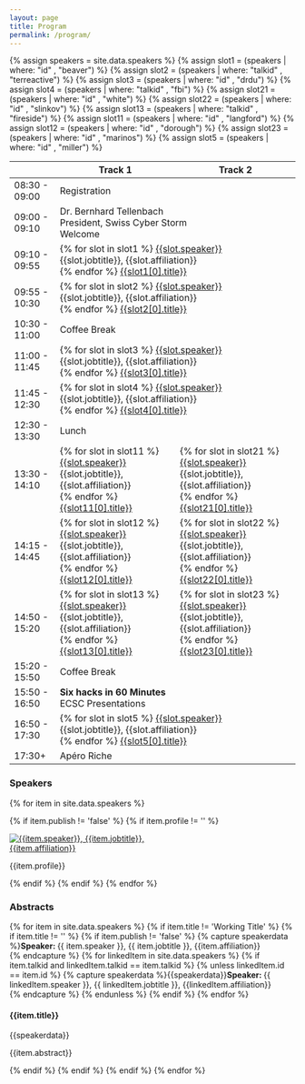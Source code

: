 ```yaml
---
layout: page
title: Program
permalink: /program/
---
```


{% assign speakers = site.data.speakers %}
{% assign slot1 = (speakers | where: "id" , "beaver") %}
{% assign slot2 = (speakers | where: "talkid" , "terreactive") %}
{% assign slot3 = (speakers | where: "id" , "drdu") %}
{% assign slot4 = (speakers | where: "talkid" , "fbi") %}
{% assign slot21 = (speakers | where: "id" , "white") %}
{% assign slot22 = (speakers | where: "id" , "slinkov") %}
{% assign slot13 = (speakers | where: "talkid" , "fireside") %}
{% assign slot11 = (speakers | where: "id" , "langford") %}
{% assign slot12 = (speakers | where: "id" , "dorough") %}
{% assign slot23 = (speakers | where: "id" , "marinos") %}
{% assign slot5 = (speakers | where: "id" , "miller") %}

<!--
<ul>
{% for item in site.data.speakers %}
{% if item.publish != 'false' %}
      <li><a href="#{{item.id}}-profile">{{item.speaker}}</a>, {{item.jobtitle}}, {{item.affiliation}}</li>
{% endif %}
{% endfor %}
</ul>

<h2>Conference Schedule</h2>
-->

<div class="program">
  <div class="row">
    <div id="no-more-tables">
      <table class="col-sm-12 table-condensed cf">
	<col style="width: 16%" />
	<col style="width: 42%" />
	<col style="width: 42%" />
        <thead class="cf">
          <tr>
            <th>  </th>
            <th>Track 1</th>
            <th>Track 2</th>
          </tr>
        </thead>
        <tbody>
          <tr>
            <td class="time-col" data-title="  ">08:30 - 09:00</td>
            <td colspan="2" class="break-col">
		Registration
            </td>
          </tr>
          <tr>
            <td class="time-col" data-title="  ">09:00 - 09:10</td>
            <td data-title="Track 1" colspan="2" class="talk-col-morning-1">
               <speaker>Dr. Bernhard Tellenbach<br>President, Swiss Cyber Storm</speaker><br>
               <talktitle>Welcome</talktitle>
            </td>
          </tr>
          <tr>
            <td class="time-col" data-title="  ">09:10 - 09:55</td>
            <td data-title="Track 1" colspan="2" class="talk-col-morning-2">
 	       {% for slot in slot1 %}
               <a href="#{{slot.id}}-profile"><speaker>{{slot.speaker}}</speaker></a><br><speaker>{{slot.jobtitle}}, {{slot.affiliation}}</speaker><br>
	       {% endfor %}
               <a href="#{{slot1[0].id}}-abstract"><talktitle>{{slot1[0].title}}</talktitle></a>
            </td>
          </tr>
          <tr>
            <td class="time-col" data-title="  ">09:55 - 10:30</td>
            <td data-title="Track 1" colspan="2" class="talk-col-morning-1">
	       {% for slot in slot2 %}
               <a href="#{{slot.id}}-profile"><speaker>{{slot.speaker}}</speaker></a><br><speaker>{{slot.jobtitle}}, {{slot.affiliation}}</speaker><br>
	       {% endfor %}
               <a href="#{{slot2[0].id}}-abstract"><talktitle>{{slot2[0].title}}</talktitle></a>
            </td>
          </tr>
          <tr>
            <td class="time-col" data-title="  ">10:30 - 11:00</td>
            <td colspan="2" class="break-col">
		Coffee Break
            </td>
          </tr>
          <tr>
            <td class="time-col" data-title="  ">11:00 - 11:45</td>
            <td data-title="Track 1" colspan="2"  class="talk-col-morning-1">
	       {% for slot in slot3 %}
               <a href="#{{slot.id}}-profile"><speaker>{{slot.speaker}}</speaker></a><br><speaker>{{slot.jobtitle}}, {{slot.affiliation}}</speaker><br>
	       {% endfor %}
               <a href="#{{slot3[0].id}}-abstract"><talktitle>{{slot3[0].title}}</talktitle></a>
            </td>
          </tr>
          <tr>
            <td class="time-col" data-title="  ">11:45 - 12:30</td>
            <td data-title="Track 1" colspan="2" class="talk-col-morning-2">
	       {% for slot in slot4 %}
               <a href="#{{slot.id}}-profile"><speaker>{{slot.speaker}}</speaker></a><br><speaker>{{slot.jobtitle}}, {{slot.affiliation}}</speaker><br>
	       {% endfor %}
               <a href="#{{slot4[0].id}}-abstract"><talktitle>{{slot4[0].title}}</talktitle></a>
            </td>
          </tr>
          <tr>
            <td class="time-col" data-title="  ">12:30 - 13:30</td>
            <td colspan="2" class="break-col">
		Lunch
            </td>
          </tr>
          <tr>
            <td class="time-col" data-title="  ">13:30 - 14:10</td>
            <td data-title="Track 1" class="track-1-1">
	       {% for slot in slot11 %}
               <a href="#{{slot.id}}-profile"><speaker>{{slot.speaker}}</speaker></a><br><speaker>{{slot.jobtitle}}, {{slot.affiliation}}</speaker><br>
	       {% endfor %}
               <a href="#{{slot11[0].id}}-abstract"><talktitle>{{slot11[0].title}}</talktitle></a>
            </td>
            <td data-title="Track 2" class="track-2-1">
	       {% for slot in slot21 %}
               <a href="#{{slot.id}}-profile"><speaker>{{slot.speaker}}</speaker></a><br><speaker>{{slot.jobtitle}}, {{slot.affiliation}}</speaker><br>
	       {% endfor %}
               <a href="#{{slot21[0].id}}-abstract"><talktitle>{{slot21[0].title}}</talktitle></a>
            </td>
          </tr>
          <tr>
            <td class="time-col" data-title="  ">14:15 - 14:45</td>
            <td data-title="Track 1" class="track-1-2">
	       {% for slot in slot12 %}
               <a href="#{{slot.id}}-profile"><speaker>{{slot.speaker}}</speaker></a><br><speaker>{{slot.jobtitle}}, {{slot.affiliation}}</speaker><br>
	       {% endfor %}
               <a href="#{{slot12[0].id}}-abstract"><talktitle>{{slot12[0].title}}</talktitle></a>
            </td>
            <td data-title="Track 2" class="track-2-2">
	       {% for slot in slot22 %}
               <a href="#{{slot.id}}-profile"><speaker>{{slot.speaker}}</speaker></a><br><speaker>{{slot.jobtitle}}, {{slot.affiliation}}</speaker><br>
	       {% endfor %}
               <a href="#{{slot22[0].id}}-abstract"><talktitle>{{slot22[0].title}}</talktitle></a>
            </td>
          </tr>
          <tr>
            <td class="time-col" data-title="  ">14:50 - 15:20</td>
            <td data-title="Track 1" class="track-1-1">
	       {% for slot in slot13 %}
               <a href="#{{slot.id}}-profile"><speaker>{{slot.speaker}}</speaker></a><br><speaker>{{slot.jobtitle}}, {{slot.affiliation}}</speaker><br>
	       {% endfor %}
               <a href="#{{slot13[0].id}}-abstract"><talktitle>{{slot13[0].title}}</talktitle></a>
            </td>
            <td data-title="Track 2" class="track-2-1">
	       {% for slot in slot23 %}
               <a href="#{{slot.id}}-profile"><speaker>{{slot.speaker}}</speaker></a><br><speaker>{{slot.jobtitle}}, {{slot.affiliation}}</speaker><br>
	       {% endfor %}
               <a href="#{{slot23[0].id}}-abstract"><talktitle>{{slot23[0].title}}</talktitle></a>
            </td>
          </tr>
          <tr>
            <td class="time-col" data-title="  ">15:20 - 15:50</td>
            <td colspan="2" class="break-col">
		Coffee Break
            </td>
          </tr>
          <tr>
            <td class="time-col" data-title="  ">15:50 - 16:50</td>
            <td colspan="2" class="talk-col-morning-1">
		<strong>Six hacks in 60 Minutes</strong><br>ECSC Presentations
            </td>
          </tr>
          <tr>
            <td class="time-col" data-title="  ">16:50 - 17:30</td>
            <td data-title="Track 1" colspan="2" class="talk-col-morning-2">
	       {% for slot in slot5 %}
               <a href="#{{slot.id}}-profile"><speaker>{{slot.speaker}}</speaker></a><br><speaker>{{slot.jobtitle}}, {{slot.affiliation}}</speaker><br>
	       {% endfor %}
               <a href="#{{slot5[0].id}}-abstract"><talktitle>{{slot5[0].title}}</talktitle></a>
            </td>
          </tr>
          <tr>
            <td class="time-col" data-title="  ">17:30+</td>
            <td colspan="2" class="break-col">
		Apéro Riche
            </td>
          </tr>
        </tbody>
      </table>
    </div>
  </div>
</div>
<h3>Speakers</h3>

{% for item in site.data.speakers %}

{% if item.publish != 'false' %}
{% if item.profile != '' %}
<div class="row">
 <div class="col-lg-12 col-md-12">
  <div class="row">
   <div class="col-sm-3 col-xs-6">
    <div class="sponsor-img" style="max-width: 300">
     <a href="{{item.www}}" target ="_blank">
      <img src="{{item.image}}" alt="{{item.speaker}}, {{item.jobtitle}}, {{item.affiliation}}">
     </a>
    </div>
   </div>
   <div class="col-sm-9 col-xs-12">
    <p id="{{item.id}}-profile">
     {{item.profile}}
    </p>
   </div>
  </div>
 </div>
</div>
{% endif %}
{% endif %}
{% endfor %}


<h3>Abstracts</h3>

{% for item in site.data.speakers %}
{% if item.title != 'Working Title' %}
{% if item.title != '' %}
{% if item.publish != 'false' %}
 {% capture speakerdata %}<strong>Speaker: </strong> {{ item.speaker }}, {{ item.jobtitle }}, {{item.affiliation}} <br>{% endcapture %}
 {% for linkedItem in site.data.speakers %}
 {% if item.talkid and linkedItem.talkid == item.talkid %}
  {% unless linkedItem.id == item.id %}
   {% capture speakerdata %}{{speakerdata}}<strong>Speaker: </strong> {{ linkedItem.speaker }}, {{ linkedItem.jobtitle }}, {{linkedItem.affiliation}} <br>{% endcapture %}
  {% endunless %}
 {% endif %}
 {% endfor %}
 <div class="row">
  <div class="col-lg-12 col-md-12">
   <h4 id="{{item.id}}-abstract">{{item.title}}</h4>
   {{speakerdata}}<br>
   <p>{{item.abstract}}</p>
  </div>
 </div>
{% endif %}
{% endif %}
{% endif %}
{% endfor %}

